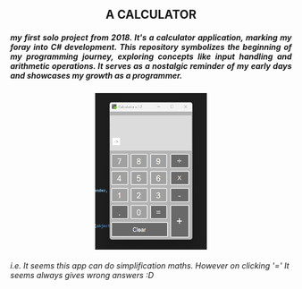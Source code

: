 <h2 align="center">A CALCULATOR</h2>  
<h5 align="justify">
  my first solo project from 2018. It's a calculator application, marking my foray into C# development. This repository symbolizes the beginning of my programming journey, exploring concepts like input handling and arithmetic operations. It serves as a nostalgic reminder of my early days and showcases my growth as a programmer.
</h5>



<p align="center">
  <img align="center" src="https://github.com/Tuurash/myFirstProject/blob/main/snaps/calculator.png" width="200" height="280" />
</p>

<h6>i.e. It seems this app can do simplification maths. However on clicking '=' It seems always gives wrong answers :D</h6>
